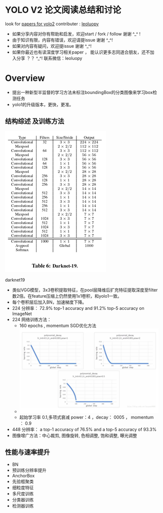 
# YOLO V2 论文阅读总结和讨论

look for [papers for yolo2](https://github.com/leoluopy/paper_discussing/blob/master/yolo/yolo2/YOLO9000.pdf)
contributer : [leoluopy](https://github.com/leoluopy)

+ 如果分享内容对你有帮助和启发，欢迎start / fork / follow 谢谢 ^_^ !
+ 由于知识有限，内容有错误，欢迎请提issue 谢谢 ^_^!
+ 如果对内容有疑问，欢迎提issue 谢谢 ^_^!
+ 如果你最近也有读深度学习相关paper ， 能认识更多志同道合朋友，还不加入分享 ？？   ^_^! 联系微信：leoluopy

# Overview

+ 提出一种新型半监督的学习方法未标注boundingBox的分类图像来学习box检测任务
+ yolo1的升级版本，更快，更准。

## 结构综述 及训练方法

![](./darknet19.png)

darknet19
+ 类似VGG模型，3x3卷积提取特征，在pool层降维后扩充特征提取深度至filter数2倍。在feature压缩上仍然使用1x1卷积，和yolo1一致。
+ 每个卷积层后加入BN，加速梯度下降。
+ 224 分辨率： 72.9% top-1 accuracy and 91.2% top-5 accuracy on ImageNet
+ 224 网络训练方法：
    * 160 epochs , momentum SGD优化方法
    * ![](./polynomial.png)
    * 起始学习率 0.1,多项式衰减 power：4 ，decay： 0005  ， momentum ： 0.9
+ 448 分辨率： a top-1 accuracy of 76.5% and a top-5 accuracy of 93.3%
+ 图像增广方法：中心裁剪, 图像旋转, 色相调整, 饱和调整, 曝光调整
## 性能与速率提升

+ BN
+ 预训练分辨率提升
+ AnchorBox
+ 先验框聚类
+ 细粒度特征
+ 多尺度训练
+ 分类器训练
+ 检测器训练



